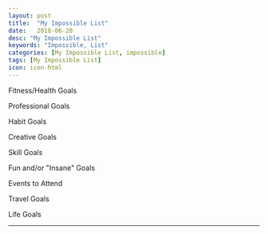 ```yaml
---
layout: post
title:  "My Impossible List"
date:   2018-06-20
desc: "My Impossible List"
keywords: "Impossible, List"
categories: [My Impossible List, impossible]
tags: [My Impossible List]
icon: icon-html
---
```



Fitness/Health Goals


Professional Goals


Habit Goals


Creative Goals


Skill Goals


Fun and/or "Insane" Goals


Events to Attend


Travel Goals


Life Goals


---
